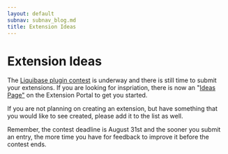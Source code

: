 ```yaml
---
layout: default
subnav: subnav_blog.md
title: Extension Ideas
---
```

# Extension Ideas

The <a href="https://www.liquibase.org/2009/06/liquibase-extension-contest-2009-now-underway.html">Liquibase plugin contest</a> is underway and there is still time to submit your extensions.   If you are looking for inspriation, there is now an "<a href="https://liquibase.jira.com/wiki/display/CONTRIB/Ideas">Ideas Page"</a> on the Extension Portal to get you started.


If you are not planning on creating an extension, but have something that you would like to see created, please add it to the list as well.


Remember, the contest deadline is August 31st and the sooner you submit an entry, the more time you have for feedback to improve it before the contest ends.
